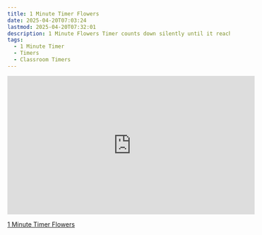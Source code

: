 ```yaml
---
title: 1 Minute Timer Flowers
date: 2025-04-20T07:03:24
lastmod: 2025-04-20T07:32:01
description: 1 Minute Flowers Timer counts down silently until it reaches 0:00 and then makes a sound to show time is up
tags:
  - 1 Minute Timer
  - Timers
  - Classroom Timers
---
```


<div class="iframe-16-9-container">
<iframe class="youTubeIframe" width="560" height="315" src="https://www.youtube.com/embed/eJcQddOhfLk" title="YouTube video player" frameborder="0" allow="accelerometer; autoplay; clipboard-write; encrypted-media; gyroscope; picture-in-picture; web-share" allowfullscreen></iframe>
</div>

[1 Minute Timer Flowers](https://youtu.be/eJcQddOhfLk)
